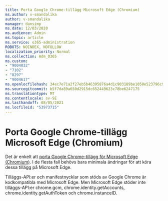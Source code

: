 ```yaml
---
title: Porta Google Chrome-tillägg Microsoft Edge (Chromium)
ms.author: v-smandalika
author: v-smandalika
manager: dansimp
ms.date: 12/03/2020
ms.audience: Admin
ms.topic: article
ms.service: o365-administration
ROBOTS: NOINDEX, NOFOLLOW
localization_priority: Normal
ms.collection: Adm_O365
ms.custom:
- "9004032"
- "7102"
- "8297"
- "9004617"
ms.openlocfilehash: 34ec7e71a2f27eb5b46395876a4d1c903189be1050e523796c9f2a817c20aaa0
ms.sourcegitcommit: b5f7da89a650d2915dc652449623c78be6247175
ms.translationtype: MT
ms.contentlocale: sv-SE
ms.lasthandoff: 08/05/2021
ms.locfileid: "53973715"
---
```

# <a name="port-google-chrome-extensions-to-microsoft-edge-chromium"></a>Porta Google Chrome-tillägg Microsoft Edge (Chromium)

Det är enkelt att [porta Google Chrome-tillägg för Microsoft Edge (Chromium)](https://docs.microsoft.com/microsoft-edge/extensions-chromium/developer-guide/port-chrome-extension). I de flesta fall behövs bara minimala ändringar för att köra dessa tillägg på Microsoft Edge.

Tilläggs-API:er och manifestnycklar som stöds av Google Chrome är kodkompatibla med Microsoft Edge. Men Microsoft Edge stöder inte tilläggs-API:er chrome.gcm, chrome.identity.getAccounts, chrome.identity.getAuthToken och chrome.instanceID.